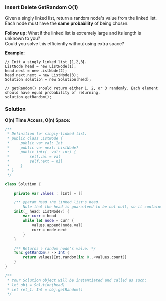 
### Insert Delete GetRandom O(1)

Given a singly linked list, return a random node's value from the linked list.</br> 
Each node must have the __same probability__ of being chosen.

__Follow up:__
What if the linked list is extremely large and its length is unknown to you?</br> 
Could you solve this efficiently without using extra space?

__Example:__
```
// Init a singly linked list [1,2,3].
ListNode head = new ListNode(1);
head.next = new ListNode(2);
head.next.next = new ListNode(3);
Solution solution = new Solution(head);

// getRandom() should return either 1, 2, or 3 randomly. Each element should have equal probability of returning.
solution.getRandom();
```

### Solution
__O(n) Time Access, O(n) Space:__
```Swift
/**
 * Definition for singly-linked list.
 * public class ListNode {
 *     public var val: Int
 *     public var next: ListNode?
 *     public init(_ val: Int) {
 *         self.val = val
 *         self.next = nil
 *     }
 * }
 */

class Solution {
    
    private var values : [Int] = []

    /** @param head The linked list's head.
        Note that the head is guaranteed to be not null, so it contains at least one node. */
    init(_ head: ListNode?) {
        var curr = head
        while let node = curr {
            values.append(node.val)
            curr = node.next
        }
    }
    
    /** Returns a random node's value. */
    func getRandom() -> Int {
        return values[Int.random(in: 0..<values.count)]
    }
}

/**
 * Your Solution object will be instantiated and called as such:
 * let obj = Solution(head)
 * let ret_1: Int = obj.getRandom()
 */
```